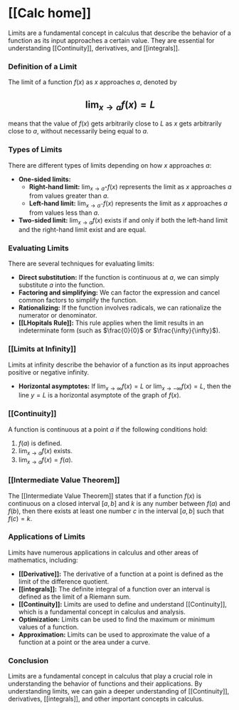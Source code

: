 # [[Calc home]]
Limits are a fundamental concept in calculus that describe the behavior of a function as its input approaches a certain value. They are essential for understanding [[Continuity]], derivatives, and [[integrals]].

### Definition of a Limit

The limit of a function $f(x)$ as $x$ approaches $a$, denoted by  
## $$\lim_{x \to a} f(x) = L$$  
means that the value of $f(x)$ gets arbitrarily close to $L$ as $x$ gets arbitrarily close to $a$, without necessarily being equal to $a$.

### Types of Limits
There are different types of limits depending on how $x$ approaches $a$:
* **One-sided limits:**
    * **Right-hand limit:** $\lim_{x \to a^+} f(x)$  represents the limit as $x$ approaches $a$ from values greater than $a$.
    * **Left-hand limit:** $\lim_{x \to a^-} f(x)$ represents the limit as $x$ approaches $a$ from values less than $a$.
* **Two-sided limit:** $\lim_{x \to a} f(x)$ exists if and only if both the left-hand limit and the right-hand limit exist and are equal.

### Evaluating Limits

There are several techniques for evaluating limits:

* **Direct substitution:** If the function is continuous at $a$, we can simply substitute $a$ into the function.
* **Factoring and simplifying:**  We can factor the expression and cancel common factors to simplify the function.
* **Rationalizing:** If the function involves radicals, we can rationalize the numerator or denominator.
* **[[LHopitals Rule]]:** This rule applies when the limit results in an indeterminate form (such as $\frac{0}{0}$ or $\frac{\infty}{\infty}$).

### [[Limits at Infinity]]

Limits at infinity describe the behavior of a function as its input approaches positive or negative infinity.

* **Horizontal asymptotes:** If $\lim_{x \to \infty} f(x) = L$ or $\lim_{x \to -\infty} f(x) = L$, then the line $y = L$ is a horizontal asymptote of the graph of $f(x)$.

### [[Continuity]]

A function is continuous at a point $a$ if the following conditions hold:

1. $f(a)$ is defined.
2. $\lim_{x \to a} f(x)$ exists.
3. $\lim_{x \to a} f(x) = f(a)$.

### [[Intermediate Value Theorem]]

The [[Intermediate Value Theorem]] states that if a function $f(x)$ is continuous on a closed interval $[a, b]$ and $k$ is any number between $f(a)$ and $f(b)$, then there exists at least one number $c$ in the interval $[a, b]$ such that $f(c) = k$.

### Applications of Limits

Limits have numerous applications in calculus and other areas of mathematics, including:

* **[[Derivative]]:** The derivative of a function at a point is defined as the limit of the difference quotient.
* **[[integrals]]:** The definite integral of a function over an interval is defined as the limit of a Riemann sum.
* **[[Continuity]]:** Limits are used to define and understand [[Continuity]], which is a fundamental concept in calculus and analysis.
* **Optimization:** Limits can be used to find the maximum or minimum values of a function.
* **Approximation:** Limits can be used to approximate the value of a function at a point or the area under a curve.

### Conclusion

Limits are a fundamental concept in calculus that play a crucial role in understanding the behavior of functions and their applications. By understanding limits, we can gain a deeper understanding of [[Continuity]], derivatives, [[integrals]], and other important concepts in calculus.
